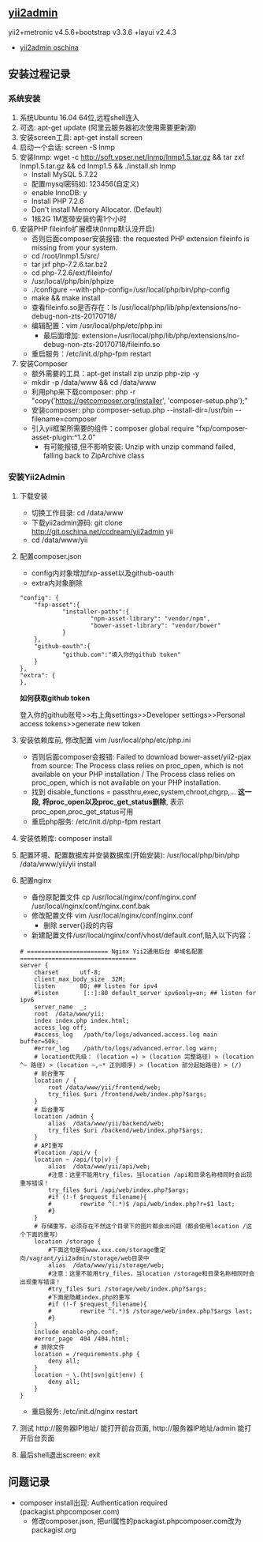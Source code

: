 
## [yii2admin](https://github.com/e282486518/yii2admin.git "https://github.com/e282486518/yii2admin.git")
yii2+metronic v4.5.6+bootstrap v3.3.6
+layui v2.4.3


- [yii2admin oschina]( http://git.oschina.net/ccdream/yii2admin "http://git.oschina.net/ccdream/yii2admin")

## 安装过程记录

### 系统安装
1. 系统Ubuntu 16.04 64位,远程shell连入
2. 可选: apt-get update (阿里云服务器初次使用需要更新源)
3. 安装screen工具: apt-get install screen
3. 启动一个会话: screen -S lnmp
4. 安装lnmp: wget -c http://soft.vpser.net/lnmp/lnmp1.5.tar.gz && tar zxf lnmp1.5.tar.gz && cd lnmp1.5 && ./install.sh lnmp
    - Install MySQL 5.7.22
    - 配置mysql密码如: 123456(自定义)
    - enable InnoDB: y
    - Install PHP 7.2.6
    - Don't install Memory Allocator. (Default)
    - 1核2G 1M宽带安装约需1个小时
4. 安装PHP fileinfo扩展模块(lnmp默认没开启)
    - 否则后面composer安装报错:  the requested PHP extension fileinfo is missing from your system.
    - cd /root/lnmp1.5/src/
    - tar jxf php-7.2.6.tar.bz2
    - cd php-7.2.6/ext/fileinfo/
    - /usr/local/php/bin/phpize
    - ./configure --with-php-config=/usr/local/php/bin/php-config
    - make && make install
    - 查看fileinfo.so是否存在：ls /usr/local/php/lib/php/extensions/no-debug-non-zts-20170718/
    - 编辑配置：vim /usr/local/php/etc/php.ini
        - 最后面增加: extension=/usr/local/php/lib/php/extensions/no-debug-non-zts-20170718/fileinfo.so
    - 重启服务：/etc/init.d/php-fpm restart
5. 安装Composer
    - 额外需要的工具：apt-get install zip unzip php-zip -y
    - mkdir -p /data/www && cd /data/www
    - 利用php来下载composer: php -r "copy('https://getcomposer.org/installer', 'composer-setup.php');"
    - 安装composer: php composer-setup.php --install-dir=/usr/bin --filename=composer
    - 引入yii框架所需要的组件：composer global require "fxp/composer-asset-plugin:^1.2.0"
        - 有可能报错,但不影响安装: Unzip with unzip command failed, falling back to ZipArchive class

### 安装Yii2Admin
1. 下载安装
    - 切换工作目录: cd /data/www
    - 下载yii2admin源码: git clone  http://git.oschina.net/ccdream/yii2admin yii
    - cd /data/www/yii
2. 配置composer.json
    - config内对象增加fxp-asset以及github-oauth
    - extra内对象删除
    ~~~
    "config": {
        "fxp-asset":{
                "installer-paths":{
                        "npm-asset-library": "vendor/npm",
                        "bower-asset-library": "vendor/bower"
                }
        },
        "github-oauth":{
                "github.com":"填入你的github token"
        }
    },
    "extra": {
    },
    ~~~
    **如何获取github token**

    登入你的github账号>>右上角settings>>Developer settings>>Personal access tokens>>generate new token

2. 安装依赖库前, 修改配置 vim /usr/local/php/etc/php.ini
    - 否则后面composer会报错: Failed to download bower-asset/yii2-pjax from source: The Process class relies on proc_open, which is not available on your PHP installation / The Process class relies on proc_open, which is not available on your PHP installation.
    - 找到 disable_functions = passthru,exec,system,chroot,chgrp,... **这一段, 将proc_open以及proc_get_status删除**, 表示proc_open,proc_get_status可用
    - 重启php服务: /etc/init.d/php-fpm restart
    
3. 安装依赖库: composer install

4. 配置环境、配置数据库并安装数据库(开始安装): /usr/local/php/bin/php /data/www/yii/yii install
    
5. 配置nginx
    - 备份原配置文件 cp /usr/local/nginx/conf/nginx.conf /usr/local/nginx/conf/nginx.conf.bak
    - 修改配置文件 vim /usr/local/nginx/conf/nginx.conf
        - 删除 server{}段的内容
    - 新建配置文件/usr/local/nginx/conf/vhost/default.conf,贴入以下内容：
    ~~~
    # ======================= Nginx Yii2通用后台 单域名配置=================================
    server {
        charset      utf-8;
        client_max_body_size  32M;
        listen       80; ## listen for ipv4
        #listen       [::]:80 default_server ipv6only=on; ## listen for ipv6
        server_name  _;
        root  /data/www/yii;
        index index.php index.html;
        access_log off;
        #access_log   /path/to/logs/advanced.access.log main buffer=50k;
        #error_log    /path/to/logs/advanced.error.log warn;
        # location优先级： (location =) > (location 完整路径) > (location ^~ 路径) > (location ~,~* 正则顺序) > (location 部分起始路径) > (/)
        # 前台重写
        location / {
            root /data/www/yii/frontend/web;
            try_files $uri /frontend/web/index.php?$args;
        }
        # 后台重写
        location /admin {
            alias  /data/www/yii/backend/web;
            try_files $uri /backend/web/index.php?$args;
        }
        # API重写
        #location /api/v {
        location ~ /api/(tp|v) {
            alias  /data/www/yii/api/web;
            #注意：这里不能用try_files，当location /api和目录名称相同时会出现重写错误！
            try_files $uri /api/web/index.php?$args;
            #if (!-f $request_filename){
            #        rewrite ^(.*)$ /api/web/index.php?r=$1 last;
            #}
        }
        # 存储重写，必须存在不然这个目录下的图片都会出问题（都会使用location /这个下面的重写）
        location /storage {
            #下面这句是将www.xxx.com/storage重定向/vagrant/yii2admin/storage/web目录中
            alias  /data/www/yii/storage/web;
            #注意：这里不能用try_files，当location /storage和目录名称相同时会出现重写错误！
            #try_files $uri /storage/web/index.php?$args;
            #下面是隐藏index.php的重写
            #if (!-f $request_filename){
            #        rewrite ^(.*)$ /storage/web/index.php?$args last;
            #}
        }
        include enable-php.conf;
        #error_page  404 /404.html;
        # 排除文件
        location = /requirements.php {
            deny all;
        }
        location ~ \.(ht|svn|git|env) {
            deny all;
        }
    }
    ~~~
    - 重启服务: /etc/init.d/nginx restart
6. 测试 http://服务器IP地址/ 能打开前台页面, http://服务器IP地址/admin 能打开后台页面
7. 最后shell退出screen: exit



## 问题记录

* composer install出现: Authentication required (packagist.phpcomposer.com)
    - 修改composer.json, 把url属性的packagist.phpcomposer.com改为packagist.org